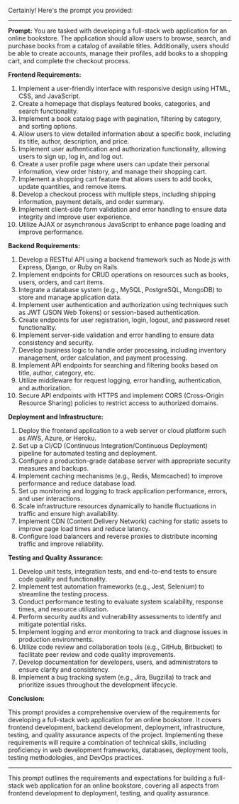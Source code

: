 
Certainly! Here's the prompt you provided:

---

**Prompt:**
You are tasked with developing a full-stack web application for an online bookstore. The application should allow users to browse, search, and purchase books from a catalog of available titles. Additionally, users should be able to create accounts, manage their profiles, add books to a shopping cart, and complete the checkout process.

**Frontend Requirements:**

1. Implement a user-friendly interface with responsive design using HTML, CSS, and JavaScript.
2. Create a homepage that displays featured books, categories, and search functionality.
3. Implement a book catalog page with pagination, filtering by category, and sorting options.
4. Allow users to view detailed information about a specific book, including its title, author, description, and price.
5. Implement user authentication and authorization functionality, allowing users to sign up, log in, and log out.
6. Create a user profile page where users can update their personal information, view order history, and manage their shopping cart.
7. Implement a shopping cart feature that allows users to add books, update quantities, and remove items.
8. Develop a checkout process with multiple steps, including shipping information, payment details, and order summary.
9. Implement client-side form validation and error handling to ensure data integrity and improve user experience.
10. Utilize AJAX or asynchronous JavaScript to enhance page loading and improve performance.

**Backend Requirements:**

1. Develop a RESTful API using a backend framework such as Node.js with Express, Django, or Ruby on Rails.
2. Implement endpoints for CRUD operations on resources such as books, users, orders, and cart items.
3. Integrate a database system (e.g., MySQL, PostgreSQL, MongoDB) to store and manage application data.
4. Implement user authentication and authorization using techniques such as JWT (JSON Web Tokens) or session-based authentication.
5. Create endpoints for user registration, login, logout, and password reset functionality.
6. Implement server-side validation and error handling to ensure data consistency and security.
7. Develop business logic to handle order processing, including inventory management, order calculation, and payment processing.
8. Implement API endpoints for searching and filtering books based on title, author, category, etc.
9. Utilize middleware for request logging, error handling, authentication, and authorization.
10. Secure API endpoints with HTTPS and implement CORS (Cross-Origin Resource Sharing) policies to restrict access to authorized domains.

**Deployment and Infrastructure:**

1. Deploy the frontend application to a web server or cloud platform such as AWS, Azure, or Heroku.
2. Set up a CI/CD (Continuous Integration/Continuous Deployment) pipeline for automated testing and deployment.
3. Configure a production-grade database server with appropriate security measures and backups.
4. Implement caching mechanisms (e.g., Redis, Memcached) to improve performance and reduce database load.
5. Set up monitoring and logging to track application performance, errors, and user interactions.
6. Scale infrastructure resources dynamically to handle fluctuations in traffic and ensure high availability.
7. Implement CDN (Content Delivery Network) caching for static assets to improve page load times and reduce latency.
8. Configure load balancers and reverse proxies to distribute incoming traffic and improve reliability.

**Testing and Quality Assurance:**

1. Develop unit tests, integration tests, and end-to-end tests to ensure code quality and functionality.
2. Implement test automation frameworks (e.g., Jest, Selenium) to streamline the testing process.
3. Conduct performance testing to evaluate system scalability, response times, and resource utilization.
4. Perform security audits and vulnerability assessments to identify and mitigate potential risks.
5. Implement logging and error monitoring to track and diagnose issues in production environments.
6. Utilize code review and collaboration tools (e.g., GitHub, Bitbucket) to facilitate peer review and code quality improvements.
7. Develop documentation for developers, users, and administrators to ensure clarity and consistency.
8. Implement a bug tracking system (e.g., Jira, Bugzilla) to track and prioritize issues throughout the development lifecycle.

**Conclusion:**

This prompt provides a comprehensive overview of the requirements for developing a full-stack web application for an online bookstore. It covers frontend development, backend development, deployment, infrastructure, testing, and quality assurance aspects of the project. Implementing these requirements will require a combination of technical skills, including proficiency in web development frameworks, databases, deployment tools, testing methodologies, and DevOps practices.

---

This prompt outlines the requirements and expectations for building a full-stack web application for an online bookstore, covering all aspects from frontend development to deployment, testing, and quality assurance.